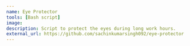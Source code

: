 ```yaml
---
name: Eye Protector
tools: [Bash script]
image: 
description: Script to protect the eyes during long work hours.
external_url: https://github.com/sachinkumarsingh092/eye-protector
---
```

